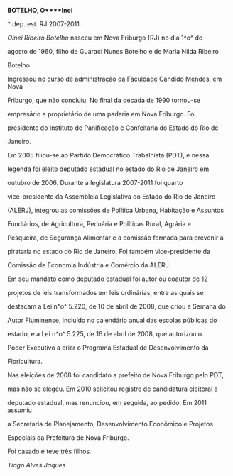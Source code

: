 **BOTELHO, O****lnei**



\* dep. est. RJ 2007-2011.



*Olnei Ribeiro Botelho* nasceu em Nova Friburgo (RJ) no dia 1^o^ de

agosto de 1960, filho de Guaraci Nunes Botelho e de Maria Nilda Ribeiro

Botelho.



Ingressou no curso de administração da Faculdade Cândido Mendes, em Nova

Friburgo, que não concluiu. No final da década de 1990 tornou-se

empresário e proprietário de uma padaria em Nova Friburgo. Foi

presidente do Instituto de Panificação e Confeitaria do Estado do Rio de

Janeiro.



Em 2005 filiou-se ao Partido Democrático Trabalhista (PDT), e nessa

legenda foi eleito deputado estadual no estado do Rio de Janeiro em

outubro de 2006. Durante a legislatura 2007-2011 foi quarto

vice-presidente da Assembleia Legislativa do Estado do Rio de Janeiro

(ALERJ), integrou as comissões de Política Urbana, Habitação e Assuntos

Fundiários, de Agricultura, Pecuária e Políticas Rural, Agrária e

Pesqueira, de Segurança Alimentar e a comissão formada para prevenir a

pirataria no estado do Rio de Janeiro. Foi também vice-presidente da

Comissão de Economia Indústria e Comércio da ALERJ.



Em seu mandato como deputado estadual foi autor ou coautor de 12

projetos de leis transformados em leis ordinárias, entre as quais se

destacam a Lei n^o^ 5.220, de 10 de abril de 2008, que criou a Semana do

Autor Fluminense, incluído no calendário anual das escolas públicas do

estado, e a Lei n^o^ 5.225, de 16 de abril de 2008, que autorizou o

Poder Executivo a criar o Programa Estadual de Desenvolvimento da

Floricultura.



Nas eleições de 2008 foi candidato a prefeito de Nova Friburgo pelo PDT,

mas não se elegeu. Em 2010 solicitou registro de candidatura eleitoral a

deputado estadual, mas renunciou, em seguida, ao pedido. Em 2011 assumiu

a Secretaria de Planejamento, Desenvolvimento Econômico e Projetos

Especiais da Prefeitura de Nova Friburgo.



Foi casado e teve três filhos.



*Tiago Alves Jaques*



